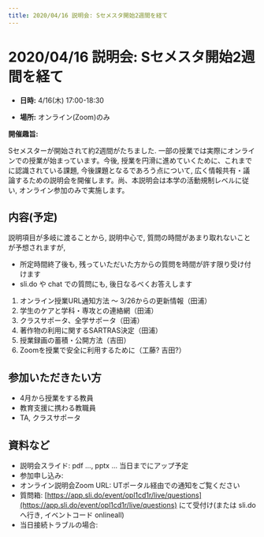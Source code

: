 ```yaml
---
title: 2020/04/16 説明会: Sセメスタ開始2週間を経て
---
```


# 2020/04/16  説明会: Sセメスタ開始2週間を経て

* **日時:** 4/16(木) 17:00-18:30 

* **場所:** オンライン(Zoom)のみ

**開催趣旨:**

Sセメスターが開始されて約2週間がたちました. 一部の授業では実際にオンラインでの授業が始まっています。今後, 授業を円滑に進めていくために、これまでに認識されている課題, 今後課題となるであろう点について, 広く情報共有・議論するための説明会を開催します。尚、本説明会は本学の活動規制レベルに従い, オンライン参加のみで実施します。

## 内容(予定)

説明項目が多岐に渡ることから, 説明中心で, 質問の時間があまり取れないことが予想されますが,
  * 所定時間終了後も, 残っていただいた方からの質問を時間が許す限り受け付けます
  * sli.do や chat での質問にも, 後日なるべくお答えします

1. オンライン授業URL通知方法 ～ 3/26からの更新情報（田浦） 
1. 学生のケアと学科・専攻との連絡網（田浦）
1. クラスサポータ、全学サポータ（田浦）
1. 著作物の利用に関するSARTRAS決定（田浦）
1. 授業録画の蓄積・公開方法（吉田）
1. Zoomを授業で安全に利用するために（工藤? 吉田?）

## 参加いただきたい方
* 4月から授業をする教員
* 教育支援に携わる教職員
* TA, クラスサポータ

## 資料など

* 説明会スライド: pdf ..., pptx ... 当日までにアップ予定
* 参加申し込み: <!-- https://docs.google.com/forms/d/e/1FAIpQLSfXT6e1r75kg79AteBmGaP1nXAgFxcRa4ZTQjtAbxe1wnIGYA/viewform -->
* オンライン説明会Zoom URL: UTポータル経由での通知をご覧ください <!-- https://tinyurl.com/utngedy -->
* 質問箱: [https://app.sli.do/event/opl1cd1r/live/questions](https://app.sli.do/event/opl1cd1r/live/questions) にて受付け(または sli.do へ行き, イベントコード onlineall)
* 当日接続トラブルの場合: <!-- https://tinyurl.com/vts6ybk -->
